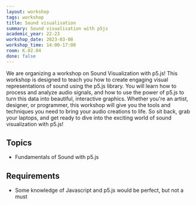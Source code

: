 ```yaml
---
layout: workshop
tags: workshop
title: Sound visualisation
summary: Sound visualisation with p5js
academic_year: 22-23
workshop_date: 2023-03-08
workshop_time: 14:00-17:00
room: K.02.04
done: false
---
```


We are organizing a workshop on Sound Visualization with p5.js! This workshop is designed to teach you how to create engaging visual representations of sound using the p5.js library. You will learn how to process and analyze audio signals, and how to use the power of p5.js to turn this data into beautiful, interactive graphics. Whether you're an artist, designer, or programmer, this workshop will give you the tools and techniques you need to bring your audio creations to life. So sit back, grab your laptops, and get ready to dive into the exciting world of sound visualization with p5.js!



## Topics

- Fundamentals of Sound with p5.js

## Requirements

- Some knowledge of Javascript and p5.js would be perfect, but not a must




